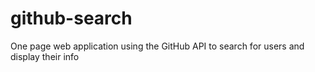 # github-search
One page web application using the GitHub API to search for users and display their info

